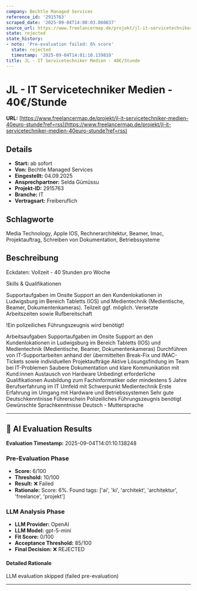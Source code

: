 ```yaml
---
company: Bechtle Managed Services
reference_id: '2915763'
scraped_date: '2025-09-04T14:00:03.060837'
source_url: https://www.freelancermap.de/projekt/jl-it-servicetechniker-medien-40euro-stunde?ref=rss
state: rejected
state_history:
- note: 'Pre-evaluation failed: 6% score'
  state: rejected
  timestamp: '2025-09-04T14:01:10.139810'
title: JL - IT Servicetechniker Medien - 40€/Stunde
---
```



# JL - IT Servicetechniker Medien - 40€/Stunde
**URL:** [https://www.freelancermap.de/projekt/jl-it-servicetechniker-medien-40euro-stunde?ref=rss](https://www.freelancermap.de/projekt/jl-it-servicetechniker-medien-40euro-stunde?ref=rss)
## Details
- **Start:** ab sofort
- **Von:** Bechtle Managed Services
- **Eingestellt:** 04.09.2025
- **Ansprechpartner:** Selda Gümüssu
- **Projekt-ID:** 2915763
- **Branche:** IT
- **Vertragsart:** Freiberuflich

## Schlagworte
Media Technology, Apple IOS, Rechnerarchitektur, Beamer, Imac, Projektauftrag, Schreiben von Dokumentation, Betriebssysteme

## Beschreibung
Eckdaten:
Vollzeit - 40 Stunden pro Woche

Skills & Qualifikationen

Supportaufgaben im Onsite Support an den Kundenlokationen in Ludwigsburg im Bereich Tabletts (IOS) und Medientechnik (Medientische, Beamer, Dokumentenkameras).
Teilzeit ggf. möglich. Versetzte Arbeitszeiten sowie Rufbereitschaft

!Ein polizeiliches Führungszeugnis wird benötigt!

Arbeitsaufgaben
Supportaufgaben im Onsite Support an den Kundenlokationen in Ludwigsburg im Bereich Tabletts (IOS) und Medientechnik (Medientische, Beamer, Dokumentenkameras)
Durchführen von IT-Supportarbeiten anhand der übermittelten Break-Fix und IMAC-Tickets sowie individuellen Projektaufträge
Aktive Lösungsfindung im Team bei IT-Problemen
Saubere Dokumentation und klare Kommunikation mit Kund:innen
Austausch von Hardware
Unbedingt erforderliche Qualifikationen
Ausbildung zum Fachinformatiker oder mindestens 5 Jahre Berufserfahrung im IT Umfeld mit Schwerpunkt Medientechnik
Erste Erfahrung im Umgang mit Hardware und Betriebssystemen
Sehr gute Deutschkenntnisse
Führerschein
Polizeiliches Führungszeugnis benötigt
Gewünschte Sprachkenntnisse
Deutsch - Muttersprache

---

## 🤖 AI Evaluation Results

**Evaluation Timestamp:** 2025-09-04T14:01:10.138248

### Pre-Evaluation Phase
- **Score:** 6/100
- **Threshold:** 10/100
- **Result:** ❌ Failed
- **Rationale:** Score: 6%. Found tags: ['ai', 'ki', 'architekt', 'architektur', 'freelance', 'projekt']

### LLM Analysis Phase
- **LLM Provider:** OpenAI
- **LLM Model:** gpt-5-mini
- **Fit Score:** 0/100
- **Acceptance Threshold:** 85/100
- **Final Decision:** ❌ REJECTED

#### Detailed Rationale
LLM evaluation skipped (failed pre-evaluation)

---
